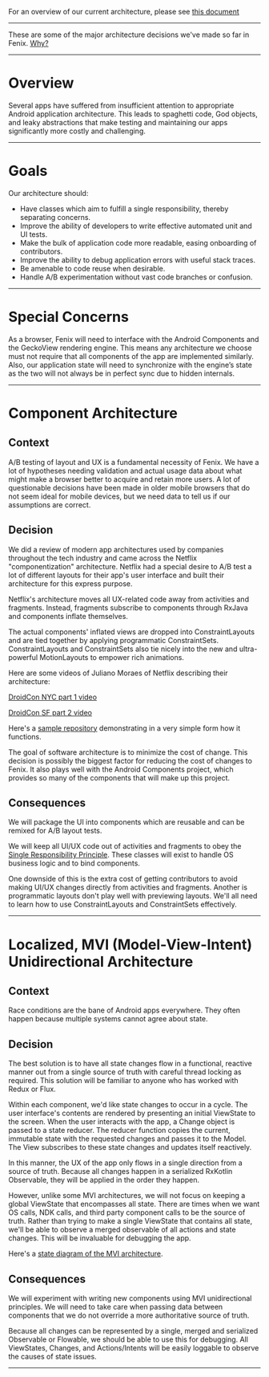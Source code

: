 For an overview of our current architecture, please see [this document](architecture-overview.md)

---

These are some of the major architecture decisions we've made so far in Fenix. [Why?](http://thinkrelevance.com/blog/2011/11/15/documenting-architecture-decisions)

---

# Overview

Several apps have suffered from insufficient attention to appropriate Android application architecture. This leads to spaghetti code, God objects, and leaky abstractions that make testing and maintaining our apps significantly more costly and challenging.

---

# Goals

Our architecture should:

* Have classes which aim to fulfill a single responsibility, thereby separating concerns.
* Improve the ability of developers to write effective automated unit and UI tests.
* Make the bulk of application code more readable, easing onboarding of contributors.
* Improve the ability to debug application errors with useful stack traces.
* Be amenable to code reuse when desirable.
* Handle A/B experimentation without vast code branches or confusion.

---

# Special Concerns

As a browser, Fenix will need to interface with the Android Components and the GeckoView rendering engine. This means any architecture we choose must not require that all components of the app are implemented similarly. Also, our application state will need to synchronize with the engine’s state as the two will not always be in perfect sync due to hidden internals.

---

# Component Architecture

## Context

A/B testing of layout and UX is a fundamental necessity of Fenix. We have a lot of hypotheses needing validation and actual usage data about what might make a browser better to acquire and retain more users. A lot of questionable decisions have been made in older mobile browsers that do not seem ideal for mobile devices, but we need data to tell us if our assumptions are correct.

## Decision

We did a review of modern app architectures used by companies throughout the tech industry and came across the Netflix "componentization" architecture. Netflix had a special desire to A/B test a lot of different layouts for their app's user interface and built their architecture for this express purpose.

Netflix's architecture moves all UX-related code away from activities and fragments. Instead, fragments subscribe to components through RxJava and components inflate themselves.

The actual components' inflated views are dropped into ConstraintLayouts and are tied together by applying programmatic ConstraintSets. ConstraintLayouts and ConstraintSets also tie nicely into the new and ultra-powerful MotionLayouts to empower rich animations.

Here are some videos of Juliano Moraes of Netflix describing their architecture:

[DroidCon NYC part 1 video](https://www.youtube.com/watch?v=dS9gho9Rxn4)

[DroidCon SF part 2 video](https://www.youtube.com/watch?v=1cWwfh_5ZQs)

Here's a [sample repository](https://github.com/julianomoraes/componentizationArch) demonstrating in a very simple form how it functions.

The goal of software architecture is to minimize the cost of change. This decision is possibly the biggest factor for reducing the cost of changes to Fenix. It also plays well with the Android Components project, which provides so many of the components that will make up this project.

## Consequences

We will package the UI into components which are reusable and can be remixed for A/B layout tests.

We will keep all UI/UX code out of activities and fragments to obey the [Single Responsibility Principle](https://blog.cleancoder.com/uncle-bob/2014/05/08/SingleReponsibilityPrinciple.html). These classes will exist to handle OS business logic and to bind components.

One downside of this is the extra cost of getting contributors to avoid making UI/UX changes directly from activities and fragments. Another is programmatic layouts don't play well with previewing layouts. We'll all need to learn how to use ConstraintLayouts and ConstraintSets effectively.

---

# Localized, MVI (Model-View-Intent) Unidirectional Architecture

## Context

Race conditions are the bane of Android apps everywhere. They often happen because multiple systems cannot agree about state.

## Decision

The best solution is to have all state changes flow in a functional, reactive manner out from a single source of truth with careful thread locking as required. This solution will be familiar to anyone who has worked with Redux or Flux.

Within each component, we'd like state changes to occur in a cycle. The user interface's contents are rendered by presenting an initial ViewState to the screen. When the user interacts with the app, a Change object is passed to a state reducer. The reducer function copies the current, immutable state with the requested changes and passes it to the Model. The View subscribes to these state changes and updates itself reactively.

In this manner, the UX of the app only flows in a single direction from a source of truth. Because all changes happen in a serialized RxKotlin Observable, they will be applied in the order they happen.

However, unlike some MVI architectures, we will not focus on keeping a global ViewState that encompasses all state. There are times when we want OS calls, NDK calls, and third party component calls to be the source of truth. Rather than trying to make a single ViewState that contains all state, we'll be able to observe a merged observable of all actions and state changes. This will be invaluable for debugging the app.

Here's a [state diagram of the MVI architecture](https://staltz.com/img/mvi-unidir-ui-arch.jpg).

## Consequences

We will experiment with writing new components using MVI unidirectional principles. We will need to take care when passing data between components that we do not override a more authoritative source of truth.

Because all changes can be represented by a single, merged and serialized Observable or Flowable, we should be able to use this for debugging. All ViewStates, Changes, and Actions/Intents will be easily loggable to observe the causes of state issues.

---

